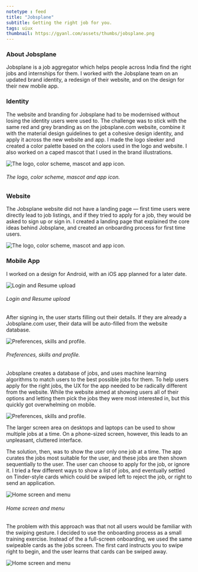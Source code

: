 ```yaml
---
notetype : feed
title: "Jobsplane"
subtitle: Getting the right job for you.
tags: uiux
thumbnail: https://gyanl.com/assets/thumbs/jobsplane.png
---
```


### About Jobsplane

Jobsplane is a job aggregator which helps people across India find the right jobs and internships for them. I worked with the Jobsplane team on an updated brand identity, a redesign of their website, and on the design for their new mobile app.

### Identity

The website and branding for Jobsplane had to be modernised without losing the identity users were used to. The challenge was to stick with the same red and grey branding as on the jobsplane.com website, combine it with the material design guidelines to get a cohesive design identity, and apply it across the new website and app. I made the logo sleeker and created a color palette based on the colors used in the logo and website. I also worked on a caped mascot that I used in the brand illustrations.

![The logo, color scheme, mascot and app icon.](https://gyanl.com/assets/jobsplane-logo.png)

###### The logo, color scheme, mascot and app icon.

### Website

The Jobsplane website did not have a landing page — first time users were directly lead to job listings, and if they tried to apply for a job, they would be asked to sign up or sign in. I created a landing page that explained the core ideas behind Jobsplane, and created an onboarding process for first time users.

![The logo, color scheme, mascot and app icon.](https://gyanl.com/assets/jobsplane-webpage.png)

### Mobile App

I worked on a design for Android, with an iOS app planned for a later date.

![Login and Resume upload](https://gyanl.com/assets/jobsplane-app1.png)

###### Login and Resume upload

After signing in, the user starts filling out their details. If they are already a Jobsplane.com user, their data will be auto-filled from the website database.

![Preferences, skills and profile.](https://gyanl.com/assets/jobsplane-app2.png)

###### Preferences, skills and profile.

Jobsplane creates a database of jobs, and uses machine learning algorithms to match users to the best possible jobs for them. To help users apply for the right jobs, the UX for the app needed to be radically different from the website. While the website aimed at showing users all of their options and letting them pick the jobs they were most interested in, but this quickly got overwhelming on mobile.

![Preferences, skills and profile.](https://gyanl.com/assets/jobsplane-webmob.png)

The larger screen area on desktops and laptops can be used to show multiple jobs at a time. On a phone-sized screen, however, this leads to an unpleasant, cluttered interface.

The solution, then, was to show the user only one job at a time. The app curates the jobs most suitable for the user, and these jobs are then shown sequentially to the user. The user can choose to apply for the job, or ignore it. I tried a few different ways to show a list of jobs, and eventually settled on Tinder-style cards which could be swiped left to reject the job, or right to send an application.

![Home screen and menu](https://gyanl.com/assets/jobsplane-app3.png)

###### Home screen and menu

The problem with this approach was that not all users would be familiar with the swiping gesture. I decided to use the onboarding process as a small training exercise. Instead of the a full-screen onboarding, we used the same swipeable cards as the jobs screen. The first card instructs you to swipe right to begin, and the user learns that cards can be swiped away.

![Home screen and menu](https://gyanl.com/assets/jobsplane-app0.png)
